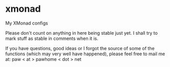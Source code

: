 # xmonad
My XMonad configs

Please don't count on anything in here being stable just yet.
I shall try to mark stuff as stable in comments when it is.

If you have questions, good ideas or I forgot the source of some
of the functions (which may very well have happened), please feel free
to mail me at:
  paw < at > pawhome < dot > net

